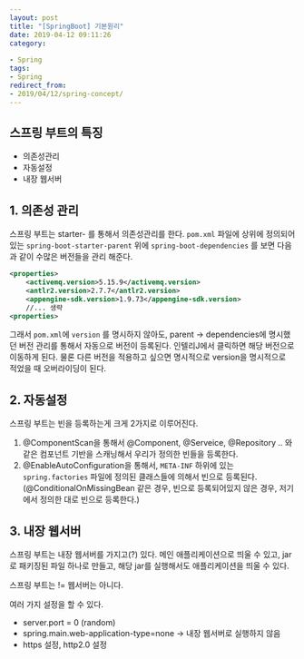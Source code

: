 ```yaml
---
layout: post
title: "[SpringBoot] 기본원리"
date: 2019-04-12 09:11:26
category: 
 
- Spring
tags: 
- Spring
redirect_from: 
- 2019/04/12/spring-concept/
---
```


## 스프링 부트의 특징
- 의존성관리
- 자동설정
- 내장 웹서버



## 1. 의존성 관리 

스프링 부트는 starter- 를 통해서 의존성관리를 한다. `pom.xml` 파일에 상위에 정의되어있는 `spring-boot-starter-parent` 위에 `spring-boot-dependencies`  를 보면 다음과 같이 수많은 버전들을 관리 해준다. 

```xml
<properties>
	<activemq.version>5.15.9</activemq.version>
	<antlr2.version>2.7.7</antlr2.version>
	<appengine-sdk.version>1.9.73</appengine-sdk.version>
	//... 생략
<properties>
```


그래서 `pom.xml`에 `version` 를 명시하지 않아도, parent -> dependencies에 명시했던 버전 관리를 통해서 자동으로 버전이 등록된다. 인텔리J에서 클릭하면 해당 버전으로 이동하게 된다. 물론 다른 버전을 적용하고 싶으면 명시적으로 version을 명시적으로 적었을 때 오버라이딩이 된다. 



## 2. 자동설정

스프링 부트는 빈을 등록하는게 크게 2가지로 이루어진다. 

1. @ComponentScan을 통해서 @Component, @Serveice, @Repository .. 와 같은 컴포넌트 기반을 스캐닝해서 우리가 정의한 빈들을 등록한다. 
2. @EnableAutoConfiguration을 통해서, `META-INF` 하위에 있는 `spring.factories`  파일에 정의된 클래스들에 의해서 빈으로 등록된다. (@ConditionalOnMissingBean 같은 경우, 빈으로 등록되어있지 않은 경우, 저기에서 정의한 대로 빈으로 등록한다.) 





## 3. 내장 웹서버

스프링 부트는 내장 웹서버를 가지고(?) 있다. 메인 애플리케이션으로 띄울 수 있고, jar로 패키징된 파일 하나로 만들고, 해당 jar를 실행해서도 애플리케이션을 띄울 수 있다. 

스프링 부트는 != 웹서버는 아니다. 

여러 가지 설정을 할 수 있다. 

- server.port = 0 (random) 
- spring.main.web-application-type=none  -> 내장 웹서버로 실행하지 않음
- https 설정, http2.0 설정




